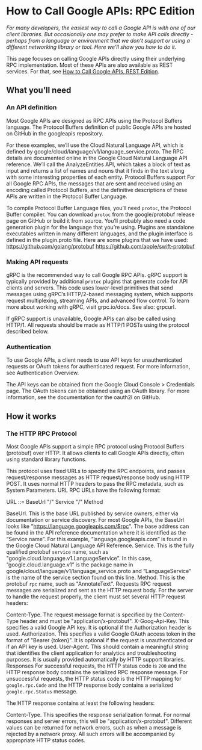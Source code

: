 # How to Call Google APIs: RPC Edition

_For many developers, the easiest way to call a Google API is with one of our client libraries. But occasionally one may prefer to make API calls directly - perhaps from a language or environment that we don’t support or using a different networking library or tool. Here we’ll show you how to do it._

This page focuses on calling Google APIs directly using their underlying RPC implementation. Most of these APIs are also available as REST services. For that, see [How to Call Google APIs, REST Edition](/HowToREST).


## What you’ll need

### An API definition
Most Google APIs are designed as RPC APIs using the Protocol Buffers language. The Protocol Buffers definition of public Google APIs are hosted on GitHub in the googleapis repository.

For these examples, we’ll use the Cloud Natural Language API, which is defined by google/cloud/language/v1/language_service.proto. The RPC details are documented online in the Google Cloud Natural Language API reference. We’ll call the AnalyzeEntities API, which takes a block of text as input and returns a list of names and nouns that it finds in the text along with some interesting properties of each entity.
Protocol Buffers support 
For all Google RPC APIs, the messages that are sent and received using an encoding called  Protocol Buffers, and the definitive descriptions of these APIs are written in the Protocol Buffer Language. 

To compile Protocol Buffer Language files, you’ll need `protoc`, the Protocol Buffer compiler. You can download `protoc` from the google/protobuf release page on GitHub or build it from source. You’ll probably also need a code generation plugin for the language that you’re using. Plugins are standalone executables written in many different languages, and the plugin interface is defined in the plugin.proto file. Here are some plugins that we have used:
https://github.com/golang/protobuf
https://github.com/apple/swift-protobuf
### Making API requests
gRPC is the recommended way to call Google RPC APIs. gRPC support is typically provided by additional `protoc` plugins that generate code for API clients and servers. This code uses lower-level primitives that send messages using gRPC’s HTTP/2-based messaging system, which supports request multiplexing, streaming APIs, and advanced flow control. To learn more about working with gRPC, visit grpc.io/docs. See also: grpcurl.

If gRPC support is unavailable, Google APIs can also be called using HTTP/1. All requests should be made as HTTP/1 POSTs using the protocol described below.
### Authentication
To use Google APIs, a client needs to use API keys for unauthenticated requests or OAuth tokens for authenticated request. For more information, see Authentication Overview.

The API keys can be obtained from the Google Cloud Console > Credentials page. The OAuth tokens can be obtained using an OAuth library. For more information, see the documentation for the oauth2l on GitHub.
## How it works
### The HTTP RPC Protocol
Most Google APIs support a simple RPC protocol using Protocol Buffers (protobuf) over HTTP. It allows clients to call Google APIs directly, often using standard library functions.

This protocol uses fixed URLs to specify the RPC endpoints, and passes request/response messages as HTTP request/response body using HTTP POST. It uses normal HTTP headers to pass the RPC metadata, such as System Parameters.
URL
RPC URLs have the following format:

URL ::= BaseUrl "/" Service "/" Method

BaseUrl. This is the base URL published by service owners, either via documentation or service discovery. For most Google APIs, the BaseUrl looks like "https://language.googleapis.com/$rpc". The base address can be found in the API reference documentation where it is identified as the “Service name”. For this example, “language.googleapis.com” is found in the Google Cloud Natural Language API Reference. 
Service. This is the fully qualified protobuf `service` name, such as "google.cloud.language.v1.LanguageService". In this case, “google.cloud.language.v1” is the package name in google/cloud/language/v1/language_service.proto and “LanguageService” is the name of the service section found on this line.
Method. This is the protobuf `rpc` name, such as "AnnotateText".
Requests
RPC request messages are serialized and sent as the HTTP request body. For the server to handle the request properly, the client must set several HTTP request headers:

Content-Type. The request message format is specified by the Content-Type header and must be "application/x-protobuf".
X-Goog-Api-Key. This specifies a valid Google API key. It is optional if the Authorization header is used.
Authorization. This specifies a valid Google OAuth access token in the format of "Bearer {token}". It is optional if the request is unauthenticated or if an API key is used.
User-Agent. This should contain a meaningful string that identifies the client application for analytics and troubleshooting purposes. It is usually provided automatically by HTTP support libraries.
Responses
For successful requests, the HTTP status code is `200` and the HTTP response body contains the serialized RPC response message. For unsuccessful requests, the HTTP status code is the HTTP mapping for `google.rpc.Code` and the HTTP response body contains a serialized `google.rpc.Status` message. 

The HTTP response contains at least the following headers:

Content-Type. This specifies the response serialization format. For normal responses and server errors, this will be "application/x-protobuf". Different values can be returned for network errors, such as when a message is rejected by a network proxy. All such errors will be accompanied by appropriate HTTP status codes.
